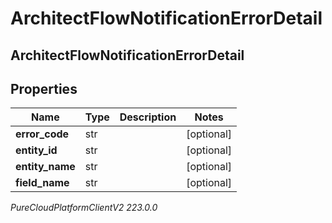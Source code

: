 # ArchitectFlowNotificationErrorDetail

## ArchitectFlowNotificationErrorDetail

## Properties

|Name | Type | Description | Notes|
|------------ | ------------- | ------------- | -------------|
| **error_code** | str |  | [optional] |
| **entity_id** | str |  | [optional] |
| **entity_name** | str |  | [optional] |
| **field_name** | str |  | [optional] |



_PureCloudPlatformClientV2 223.0.0_
